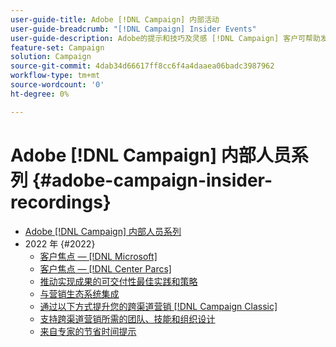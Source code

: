 ```yaml
---
user-guide-title: Adobe [!DNL Campaign] 内部活动
user-guide-breadcrumb: "[!DNL Campaign] Insider Events"
user-guide-description: Adobe的提示和技巧及灵感 [!DNL Campaign] 客户可帮助发展跨渠道营销策略、提升团队营销从业人员的技能，并帮助组织推出更高级的跨渠道营销策略。
feature-set: Campaign
solution: Campaign
source-git-commit: 4dab34d66617ff8cc6f4a4daaea06badc3987962
workflow-type: tm+mt
source-wordcount: '0'
ht-degree: 0%

---
```



# Adobe [!DNL Campaign] 内部人员系列 {#adobe-campaign-insider-recordings}

+ [Adobe [!DNL Campaign] 内部人员系列](overview.md)
+ 2022 年 {#2022}
   + [客户焦点 —  [!DNL Microsoft]](2022/microsoft.md)
   + [客户焦点 —  [!DNL Center Parcs]](2022/center-parcs.md)
   + [推动实现成果的可交付性最佳实践和策略](2022/deliverability-best-practices.md)
   + [与营销生态系统集成](2022/integrations.md)
   + [通过以下方式提升您的跨渠道营销 [!DNL Campaign Classic]](2022/cross-channel.md)
   + [支持跨渠道营销所需的团队、技能和组织设计](2022/team-skills-org-design.md)
   + [来自专家的节省时间提示](2022/tips.md)